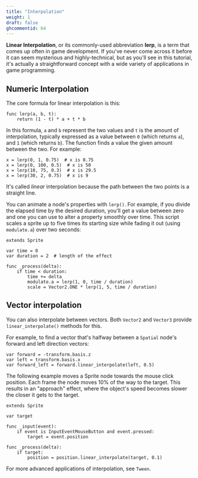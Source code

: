 ```yaml
---
title: "Interpolation"
weight: 1
draft: false
ghcommentid: 64
---
```


**Linear Interpolation**, or its commonly-used abbreviation **lerp**, is a term that comes up often in game development. If you've never come across it before it can seem mysterious and highly-technical, but as you'll see in this tutorial, it's actually a straightforward concept with a wide variety of applications in game programming.

## Numeric Interpolation

The core formula for linear interpolation is this:

```gdscript
func lerp(a, b, t):
    return (1 - t) * a + t * b
```

In this formula, `a` and `b` represent the two values and `t` is the amount of interpolation, typically expressed as a value between `0` (which returns `a`), and `1` (which returns `b`). The function finds a value the given amount between the two. For example:

```gdscript
x = lerp(0, 1, 0.75)  # x is 0.75
x = lerp(0, 100, 0.5)  # x is 50
x = lerp(10, 75, 0.3)  # x is 29.5
x = lerp(30, 2, 0.75)  # x is 9
```

It's called *linear* interpolation because the path between the two points is a straight line.

You can animate a node's properties with `lerp()`. For example, if you divide the elapsed time by the desired duration, you'll get a value between zero and one you can use to alter a property smoothly over time. This script scales a sprite up to five times its starting size while fading it out (using `modulate.a`) over two seconds:

```gdscript
extends Sprite

var time = 0
var duration = 2  # length of the effect

func _process(delta):
    if time < duration:
        time += delta
        modulate.a = lerp(1, 0, time / duration)
        scale = Vector2.ONE * lerp(1, 5, time / duration)
```

## Vector interpolation

You can also interpolate between vectors. Both `Vector2` and `Vector3` provide `linear_interpolate()` methods for this.

For example, to find a vector that's halfway between a `Spatial` node's forward and left direction vectors:

```gdscript
var forward = -transform.basis.z
var left = transform.basis.x
var forward_left = forward.linear_interpolate(left, 0.5)
```

The following example moves a Sprite node towards the mouse click position. Each frame the node moves 10% of the way to the target. This results in an "approach" effect, where the object's speed becomes slower the closer it gets to the target.

```gdscript
extends Sprite

var target

func _input(event):
    if event is InputEventMouseButton and event.pressed:
        target = event.position

func _process(delta):
    if target:
        position = position.linear_interpolate(target, 0.1)
```
<!-- !LINK -->
For more advanced applications of interpolation, see `Tween`.